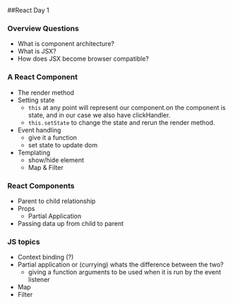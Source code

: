 ##React Day 1

### Overview Questions
- What is component architecture?
- What is JSX?
- How does JSX become browser compatible?

### A React Component
- The render method
- Setting state
  - `this` at any point will represent our component.on the component is state, and in our case we also have clickHandler.
  - `this.setState` to change the state and rerun the render method. 
- Event handling
  - give it a function
  - set state to update dom 
- Templating
  - show/hide element
  - Map & Filter 

### React Components
- Parent to child relationship
- Props
  - Partial Application
- Passing data up from child to parent

### JS topics
- Context binding (?)
- Partial application or (currying) whats the difference between the two?
  - giving a function arguments to be used when it is run by the event listener
- Map
- Filter
